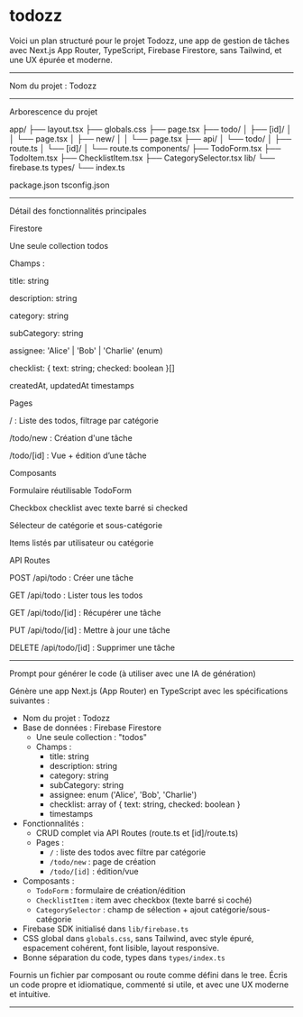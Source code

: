 # todozz
Voici un plan structuré pour le projet Todozz, une app de gestion de tâches avec Next.js App Router, TypeScript, Firebase Firestore, sans Tailwind, et une UX épurée et moderne.


---

Nom du projet : Todozz


---

Arborescence du projet


 app/
   ├── layout.tsx
   ├── globals.css
   ├── page.tsx
   ├── todo/
   │   ├── [id]/
   │   │   └── page.tsx
   │   ├── new/
   │   │   └── page.tsx
   ├── api/
   │   └── todo/
   │       ├── route.ts
   │       └── [id]/
   │           └── route.ts
components/
  ├── TodoForm.tsx
  ├── TodoItem.tsx
  ├── ChecklistItem.tsx
  ├── CategorySelector.tsx
lib/
  └── firebase.ts
 types/
  └── index.ts

package.json
tsconfig.json


---

Détail des fonctionnalités principales

Firestore

Une seule collection todos

Champs :

title: string

description: string

category: string

subCategory: string

assignee: 'Alice' | 'Bob' | 'Charlie' (enum)

checklist: { text: string; checked: boolean }[]

createdAt, updatedAt timestamps



Pages

/ : Liste des todos, filtrage par catégorie

/todo/new : Création d'une tâche

/todo/[id] : Vue + édition d’une tâche


Composants

Formulaire réutilisable TodoForm

Checkbox checklist avec texte barré si checked

Sélecteur de catégorie et sous-catégorie

Items listés par utilisateur ou catégorie


API Routes

POST /api/todo : Créer une tâche

GET /api/todo : Lister tous les todos

GET /api/todo/[id] : Récupérer une tâche

PUT /api/todo/[id] : Mettre à jour une tâche

DELETE /api/todo/[id] : Supprimer une tâche




---

Prompt pour générer le code (à utiliser avec une IA de génération)

Génère une app Next.js (App Router) en TypeScript avec les spécifications suivantes :

- Nom du projet : Todozz
- Base de données : Firebase Firestore
  - Une seule collection : "todos"
  - Champs :
    - title: string
    - description: string
    - category: string
    - subCategory: string
    - assignee: enum ('Alice', 'Bob', 'Charlie')
    - checklist: array of { text: string, checked: boolean }
    - timestamps
- Fonctionnalités :
  - CRUD complet via API Routes (route.ts et [id]/route.ts)
  - Pages :
    - `/` : liste des todos avec filtre par catégorie
    - `/todo/new` : page de création
    - `/todo/[id]` : édition/vue
- Composants :
  - `TodoForm` : formulaire de création/édition
  - `ChecklistItem` : item avec checkbox (texte barré si coché)
  - `CategorySelector` : champ de sélection + ajout catégorie/sous-catégorie
- Firebase SDK initialisé dans `lib/firebase.ts`
- CSS global dans `globals.css`, sans Tailwind, avec style épuré, espacement cohérent, font lisible, layout responsive.
- Bonne séparation du code, types dans `types/index.ts`

Fournis un fichier par composant ou route comme défini dans le tree. Écris un code propre et idiomatique, commenté si utile, et avec une UX moderne et intuitive.


---



